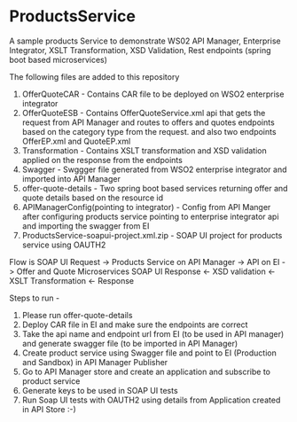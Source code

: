 # ProductsService
A sample products Service to demonstrate WS02 API Manager, Enterprise Integrator, XSLT Transformation, XSD Validation, Rest endpoints (spring boot based microservices)

The following files are added to this repository
1. OfferQuoteCAR - Contains CAR file to be deployed on WSO2 enterprise integrator
2. OfferQuoteESB - Contains OfferQuoteService.xml api that gets the request from API Manager and routes to offers and quotes endpoints based on the category type from the request.
                   and also two endpoints OfferEP.xml and QuoteEP.xml
3. Transformation - Contains XSLT transformation and XSD validation applied on the response from the endpoints
4. Swagger - Swggger file generated from WSO2 enterprise integrator and imported into API Manager
5. offer-quote-details - Two spring boot based services returning offer and quote details based on the resource id
6. APIManagerConfig(pointing to integrator) - Config from API Manger after configuring products service pointing to enterprise integrator api and importing the swagger from EI
7. ProductsService-soapui-project.xml.zip - SOAP UI project  for products service using OAUTH2

Flow is
  SOAP UI Request -> Products Service on API Manager -> API on EI -> Offer and Quote Microservices
  SOAP UI Response <- XSD validation  <- XSLT Transformation <- Response
  
  Steps to run -
  1. Please run offer-quote-details
  2. Deploy CAR file  in EI and make sure the endpoints are correct
  3. Take the api name and endpoint url from EI (to be used in API manager) and generate swagger file (to be imported in API Manager)
  4. Create product service using Swagger file and point to EI (Production and Sandbox) in API Manager Publisher
  5. Go to API Manager store and create an application and subscribe to product service
  6. Generate keys to be used in SOAP UI tests
  7. Run Soap UI tests with OAUTH2 using details from Application created in API Store :-)
  
